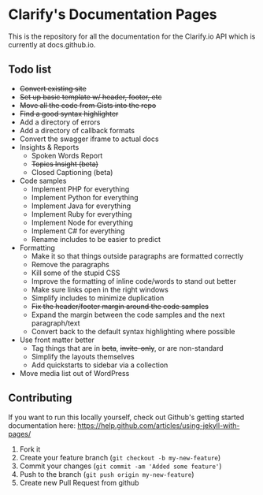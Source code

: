 # Clarify's Documentation Pages

This is the repository for all the documentation for the Clarify.io API which is currently at docs.github.io.


## Todo list

* ~~Convert existing site~~
* ~~Set up basic template w/ header, footer, etc~~
* ~~Move all the code from Gists into the repo~~
* ~~Find a good syntax highlighter~~
* Add a directory of errors
* Add a directory of callback formats
* Convert the swagger iframe to actual docs
* Insights & Reports
  * Spoken Words Report
  * ~~Topics Insight (beta)~~
  * Closed Captioning (beta)
* Code samples
  * Implement PHP for everything
  * Implement Python for everything
  * Implement Java for everything
  * Implement Ruby for everything
  * Implement Node for everything
  * Implement C# for everything
  * Rename includes to be easier to predict
* Formatting
  * Make it so that things outside paragraphs are formatted correctly
  * Remove the paragraphs
  * Kill some of the stupid CSS
  * Improve the formatting of inline code/words to stand out better
  * Make sure links open in the right windows
  * Simplify includes to minimize duplication
  * ~~Fix the header/footer margin around the code samples~~
  * Expand the margin between the code samples and the next paragraph/text
  * Convert back to the default syntax highlighting where possible
* Use front matter better
  * Tag things that are in ~~beta~~, ~~invite-only~~, or are non-standard
  * Simplify the layouts themselves
  * Add quickstarts to sidebar via a collection
* Move media list out of WordPress

## Contributing

If you want to run this locally yourself, check out Github's getting started documentation here: https://help.github.com/articles/using-jekyll-with-pages/

1. Fork it
2. Create your feature branch (`git checkout -b my-new-feature`)
3. Commit your changes (`git commit -am 'Added some feature'`)
4. Push to the branch (`git push origin my-new-feature`)
5. Create new Pull Request from github
